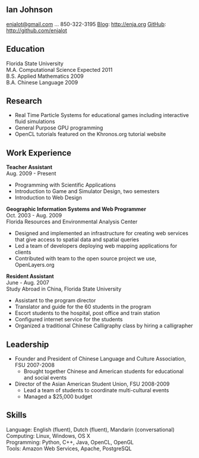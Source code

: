 Ian Johnson
---------------  
enjalot@gmail.com  ...  850-322-3195
[Blog](http://enja.org): http://enja.org
[GitHub](http://github.com/enjalot): http://github.com/enjalot

Education
---------------  
Florida State University  
M.A. Computational Science  Expected 2011  
B.S. Applied Mathematics    2009  
B.A. Chinese Language       2009  

Research
---------------
* Real Time Particle Systems for educational games including interactive fluid simulations
* General Purpose GPU programming
* OpenCL tutorials featured on the Khronos.org tutorial website

Work Experience
---------------
__Teacher Assistant__  
Aug. 2009 - Present

* Programming with Scientific Applications
* Introduction to Game and Simulator Design, two semesters
* Introduction to Web Design

__Geographic Information Systems and Web Programmer__  
Oct. 2003 - Aug. 2009  
Florida Resources and Environmental Analysis Center  

* Designed and implemented an infrastructure for creating web services that give access to spatial data and spatial queries
* Led a team of developers deploying web mapping applications for clients
* Contributed with team to the open source project we use, OpenLayers.org

__Resident Assistant__  
June - Aug. 2007  
Study Abroad in China, Florida State University  

* Assistant to the program director 
* Translator and guide for the 60 students in the program 
* Escort students to the hospital, post office and train station 
* Configured internet service for the students 
* Organized a traditional Chinese Calligraphy class by hiring a calligrapher

Leadership
----------------

* Founder and President of Chinese Language and Culture Association, FSU 2007-2008
  * Brought together Chinese and American students for educational and social events 
* Director of the Asian American Student Union, FSU 2008-2009
  * Lead a team of students to coordinate multi-cultural events 
  * Managed a $25,000 budget

Skills
----------------

Language: English (fluent), Dutch (fluent), Mandarin (conversational)  
Computing: Linux, Windows, OS X  
Programming: Python, C++, Java, OpenCL, OpenGL  
Tools: Amazon Web Services, Apache, PostgreSQL  

